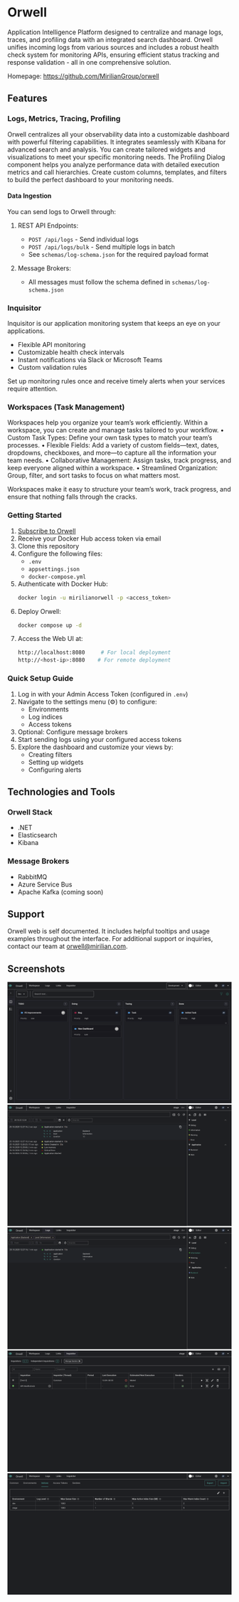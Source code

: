 # Orwell

Application Intelligence Platform designed to centralize and manage logs, traces, and profiling data with an integrated search dashboard.
Orwell unifies incoming logs from various sources and includes a robust health check system for monitoring APIs, ensuring efficient status tracking and response validation - all in one comprehensive solution.

Homepage: https://github.com/MirilianGroup/orwell

## Features

### Logs, Metrics, Tracing, Profiling

Orwell centralizes all your observability data into a customizable dashboard with powerful filtering capabilities.
It integrates seamlessly with Kibana for advanced search and analysis.
You can create tailored widgets and visualizations to meet your specific monitoring needs.
The Profiling Dialog component helps you analyze performance data with detailed execution metrics and call hierarchies.
Create custom columns, templates, and filters to build the perfect dashboard to your monitoring needs.

#### Data Ingestion

You can send logs to Orwell through:

1. REST API Endpoints:

   - `POST /api/logs` - Send individual logs
   - `POST /api/logs/bulk` - Send multiple logs in batch
   - See `schemas/log-schema.json` for the required payload format

2. Message Brokers:
   - All messages must follow the schema defined in `schemas/log-schema.json`

### Inquisitor

Inquisitor is our application monitoring system that keeps an eye on your applications.

- Flexible API monitoring
- Customizable health check intervals
- Instant notifications via Slack or Microsoft Teams
- Custom validation rules

Set up monitoring rules once and receive timely alerts when your services require attention.

### Workspaces (Task Management)

Workspaces help you organize your team’s work efficiently. Within a workspace, you can create and manage tasks tailored to your workflow.
• Custom Task Types: Define your own task types to match your team’s processes.
• Flexible Fields: Add a variety of custom fields—text, dates, dropdowns, checkboxes, and more—to capture all the information your team needs.
• Collaborative Management: Assign tasks, track progress, and keep everyone aligned within a workspace.
• Streamlined Organization: Group, filter, and sort tasks to focus on what matters most.

Workspaces make it easy to structure your team’s work, track progress, and ensure that nothing falls through the cracks.

### Getting Started

1. [Subscribe to Orwell](https://buy.stripe.com/5kAdQXefE2MM2tO6oo)
2. Receive your Docker Hub access token via email
3. Clone this repository
4. Configure the following files:
   - `.env`
   - `appsettings.json`
   - `docker-compose.yml`
5. Authenticate with Docker Hub:
   ```bash
   docker login -u mirilianorwell -p <access_token>
   ```
6. Deploy Orwell:
   ```bash
   docker compose up -d
   ```
7. Access the Web UI at:
   ```bash
   http://localhost:8080     # For local deployment
   http://<host-ip>:8080    # For remote deployment
   ```

### Quick Setup Guide

1. Log in with your Admin Access Token (configured in `.env`)
2. Navigate to the settings menu (⚙️) to configure:
   - Environments
   - Log indices
   - Access tokens
3. Optional: Configure message brokers
4. Start sending logs using your configured access tokens
5. Explore the dashboard and customize your views by:
   - Creating filters
   - Setting up widgets
   - Configuring alerts

## Technologies and Tools

### Orwell Stack

- .NET
- Elasticsearch
- Kibana

### Message Brokers

- RabbitMQ
- Azure Service Bus
- Apache Kafka (coming soon)

## Support

Orwell web is self documented. It includes helpful tooltips and usage examples throughout the interface. For additional support or inquiries, contact our team at orwell@mirilian.com.

## Screenshots

![alt text](screenshots/workspace.png)
![alt text](screenshots/logs-1.png)
![alt text](screenshots/logs-2.png)
![alt text](screenshots/inquisitor.png)
![alt text](screenshots/index.png)
